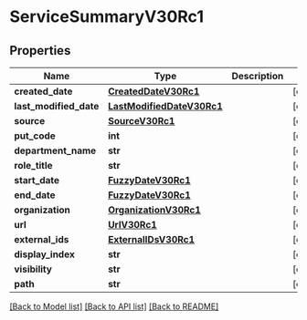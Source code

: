 # ServiceSummaryV30Rc1

## Properties
Name | Type | Description | Notes
------------ | ------------- | ------------- | -------------
**created_date** | [**CreatedDateV30Rc1**](CreatedDateV30Rc1.md) |  | [optional] 
**last_modified_date** | [**LastModifiedDateV30Rc1**](LastModifiedDateV30Rc1.md) |  | [optional] 
**source** | [**SourceV30Rc1**](SourceV30Rc1.md) |  | [optional] 
**put_code** | **int** |  | [optional] 
**department_name** | **str** |  | [optional] 
**role_title** | **str** |  | [optional] 
**start_date** | [**FuzzyDateV30Rc1**](FuzzyDateV30Rc1.md) |  | [optional] 
**end_date** | [**FuzzyDateV30Rc1**](FuzzyDateV30Rc1.md) |  | [optional] 
**organization** | [**OrganizationV30Rc1**](OrganizationV30Rc1.md) |  | [optional] 
**url** | [**UrlV30Rc1**](UrlV30Rc1.md) |  | [optional] 
**external_ids** | [**ExternalIDsV30Rc1**](ExternalIDsV30Rc1.md) |  | [optional] 
**display_index** | **str** |  | [optional] 
**visibility** | **str** |  | [optional] 
**path** | **str** |  | [optional] 

[[Back to Model list]](../README.md#documentation-for-models) [[Back to API list]](../README.md#documentation-for-api-endpoints) [[Back to README]](../README.md)


